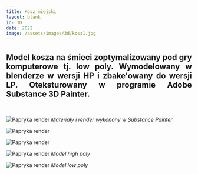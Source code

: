```yaml
---
title: Kosz miejski
layout: blank
id: 3D
date: 2022
image: /assets/images/3d/kosz1.jpg
---
```


<div style="text-align: justify"> 
<h2> 
Model kosza na śmieci zoptymalizowany pod gry komputerowe tj. low poly. Wymodelowany w blenderze w wersji HP i zbake'owany do wersji LP. Oteksturowany w programie Adobe Substance 3D Painter.
</h2>
<br>
</div>

![Papryka render]({{site.url}}/assets/images/3d/kosz1.jpg)
*Materiały i render wykonany w Substance Painter*

![Papryka render]({{site.url}}/assets/images/3d/kosz2.jpg)

![Papryka render]({{site.url}}/assets/images/3d/kosz3.jpg)

![Papryka render]({{site.url}}/assets/images/3d/kosz4.png)
*Model high poly*

![Papryka render]({{site.url}}/assets/images/3d/kosz5.png)
*Model low poly*

